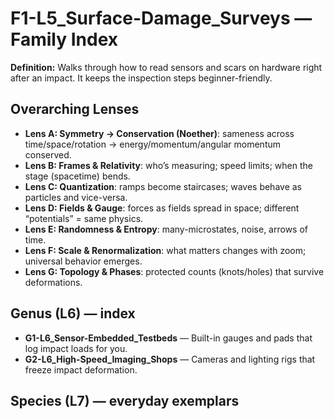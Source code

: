 # F1-L5_Surface-Damage_Surveys — Family Index
**Definition:** Walks through how to read sensors and scars on hardware right after an impact. It keeps the inspection steps beginner-friendly.

## Overarching Lenses

- **Lens A: Symmetry -> Conservation (Noether)**: sameness across time/space/rotation → energy/momentum/angular momentum conserved.
- **Lens B: Frames & Relativity**: who’s measuring; speed limits; when the stage (spacetime) bends.
- **Lens C: Quantization**: ramps become staircases; waves behave as particles and vice-versa.
- **Lens D: Fields & Gauge**: forces as fields spread in space; different “potentials” = same physics.
- **Lens E: Randomness & Entropy**: many-microstates, noise, arrows of time.
- **Lens F: Scale & Renormalization**: what matters changes with zoom; universal behavior emerges.
- **Lens G: Topology & Phases**: protected counts (knots/holes) that survive deformations.

## Genus (L6) — index
- **G1-L6_Sensor-Embedded_Testbeds** — Built-in gauges and pads that log impact loads for you.
- **G2-L6_High-Speed_Imaging_Shops** — Cameras and lighting rigs that freeze impact deformation.

## Species (L7) — everyday exemplars
